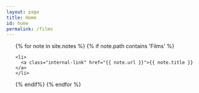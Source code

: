 ```yaml
---
layout: page
title: Home
id: home
permalink: /films
---
```




<ul>
  {% for note in site.notes  %}
  {% if note.path contains 'Films' %}
  
    <li>
      <a class="internal-link" href="{{ note.url }}">{{ note.title }}</a>
    </li>
  {% endif%}
  {% endfor %}  
 
</ul>

<style>
  .wrapper {
    max-width: 46em;
  }
</style>
